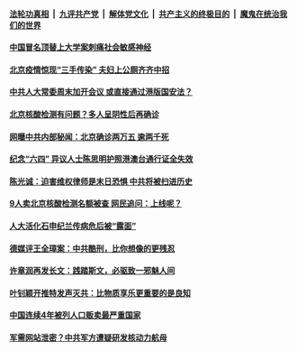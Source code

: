 ####  [法轮功真相](../../../../basic/blob/master/README.md?t=06280331) &nbsp;|&nbsp; [九评共产党](../../../../9ping.md/blob/master/README.md?t=06280331) &nbsp;|&nbsp; [解体党文化](../../../../jtdwh.md/blob/master/README.md?t=06280331)  &nbsp;|&nbsp; [共产主义的终极目的](../../../../gczydzjmd.md/blob/master/README.md?t=06280331) &nbsp;|&nbsp; [魔鬼在统治我们的世界](../../../../mgztzwmdsj.md/blob/master/README.md?t=06280331) 

#### [中国冒名顶替上大学案刺痛社会敏感神经 ](../pages/soh5/394879.md?t=06280331) 
#### [北京疫情惊现“三手传染”  夫妇上公厕齐齐中招](../pages/soh5/394714.md?t=06280331) 
#### [中共人大常委周末加开会议 或直接通过港版国安法？](../pages/soh5/394699.md?t=06280331) 
#### [北京核酸检测有问题？多人呈阴性后再确诊](../pages/soh5/394693.md?t=06280331) 
#### [网曝中共内部秘闻：北京确诊两万五 逾两千死  ](../pages/soh5/394636.md?t=06280331) 
#### [纪念“六四” 异议人士陈思明护照港澳台通行证全失效](../pages/soh5/394645.md?t=06280331) 
#### [陈光诚：迫害维权律师是末日恐惧 中共将被扫进历史](../pages/soh5/394507.md?t=06280331) 
#### [9人卖北京核酸检测名额被查 网民追问：上线呢？](../pages/soh5/394468.md?t=06280331) 
#### [人大活化石申纪兰传病危后被“露面”](../pages/soh5/394465.md?t=06280331) 
#### [德媒评王全璋案：中共酷刑，比你想像的更残忍](../pages/soh5/394459.md?t=06280331) 
#### [许章润再发长文：践踏斯文，必驱致一邪魅人间](../pages/soh5/394453.md?t=06280331) 
#### [叶钊颖开推特发声灭共：比物质享乐更重要的是良知](../pages/soh5/394420.md?t=06280331) 
#### [中国连续4年被列人口贩卖最严重国家](../pages/soh5/394402.md?t=06280331) 
#### [军需网站泄密？中共军方遭疑研发核动力航母](../pages/soh5/394408.md?t=06280331) 
